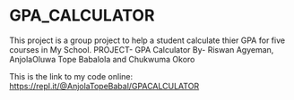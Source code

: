 # GPA_CALCULATOR
This project is a group project to help a student calculate thier GPA for five courses in My School.
PROJECT- GPA Calculator
By- Riswan Agyeman,
    AnjolaOluwa Tope Babalola and
    Chukwuma Okoro

 This is the link to my code online: https://repl.it/@AnjolaTopeBabal/GPACALCULATOR
